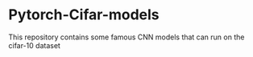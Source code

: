 # Pytorch-Cifar-models
This repository contains some famous CNN models that can run on the cifar-10 dataset
